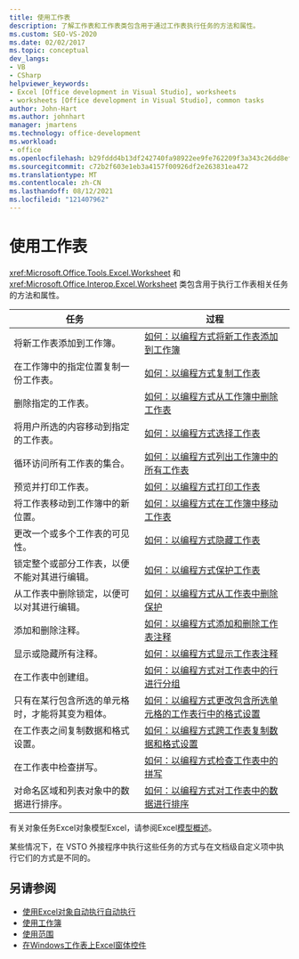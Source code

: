 ```yaml
---
title: 使用工作表
description: 了解工作表和工作表类包含用于通过工作表执行任务的方法和属性。
ms.custom: SEO-VS-2020
ms.date: 02/02/2017
ms.topic: conceptual
dev_langs:
- VB
- CSharp
helpviewer_keywords:
- Excel [Office development in Visual Studio], worksheets
- worksheets [Office development in Visual Studio], common tasks
author: John-Hart
ms.author: johnhart
manager: jmartens
ms.technology: office-development
ms.workload:
- office
ms.openlocfilehash: b29fddd4b13df242740fa98922ee9fe762209f3a343c26dd8ef7cceb5293153d
ms.sourcegitcommit: c72b2f603e1eb3a4157f00926df2e263831ea472
ms.translationtype: MT
ms.contentlocale: zh-CN
ms.lasthandoff: 08/12/2021
ms.locfileid: "121407962"
---
```

# <a name="work-with-worksheets"></a>使用工作表
  <xref:Microsoft.Office.Tools.Excel.Worksheet> 和 <xref:Microsoft.Office.Interop.Excel.Worksheet> 类包含用于执行工作表相关任务的方法和属性。

|任务|过程|
|----------|---------------|
|将新工作表添加到工作簿。|[如何：以编程方式将新工作表添加到工作簿](../vsto/how-to-programmatically-add-new-worksheets-to-workbooks.md)|
|在工作簿中的指定位置复制一份工作表。|[如何：以编程方式复制工作表](../vsto/how-to-programmatically-copy-worksheets.md)|
|删除指定的工作表。|[如何：以编程方式从工作簿中删除工作表](../vsto/how-to-programmatically-delete-worksheets-from-workbooks.md)|
|将用户所选的内容移动到指定的工作表。|[如何：以编程方式选择工作表](../vsto/how-to-programmatically-select-worksheets.md)|
|循环访问所有工作表的集合。|[如何：以编程方式列出工作簿中的所有工作表](../vsto/how-to-programmatically-list-all-worksheets-in-a-workbook.md)|
|预览并打印工作表。|[如何：以编程方式打印工作表](../vsto/how-to-programmatically-print-worksheets.md)|
|将工作表移动到工作簿中的新位置。|[如何：以编程方式在工作簿中移动工作表](../vsto/how-to-programmatically-move-worksheets-within-workbooks.md)|
|更改一个或多个工作表的可见性。|[如何：以编程方式隐藏工作表](../vsto/how-to-programmatically-hide-worksheets.md)|
|锁定整个或部分工作表，以便不能对其进行编辑。|[如何：以编程方式保护工作表](../vsto/how-to-programmatically-protect-worksheets.md)|
|从工作表中删除锁定，以便可以对其进行编辑。|[如何：以编程方式从工作表中删除保护](../vsto/how-to-programmatically-remove-protection-from-worksheets.md)|
|添加和删除注释。|[如何：以编程方式添加和删除工作表注释](../vsto/how-to-programmatically-add-and-delete-worksheet-comments.md)|
|显示或隐藏所有注释。|[如何：以编程方式显示工作表注释](../vsto/how-to-programmatically-display-worksheet-comments.md)|
|在工作表中创建组。|[如何：以编程方式对工作表中的行进行分组](../vsto/how-to-programmatically-group-rows-in-a-worksheet.md)|
|只有在某行包含所选的单元格时，才能将其变为粗体。|[如何：以编程方式更改包含所选单元格的工作表行中的格式设置](../vsto/how-to-programmatically-change-formatting-in-worksheet-rows-containing-selected-cells.md)|
|在工作表之间复制数据和格式设置。|[如何：以编程方式跨工作表复制数据和格式设置](../vsto/how-to-programmatically-copy-data-and-formatting-across-worksheets.md)|
|在工作表中检查拼写。|[如何：以编程方式检查工作表中的拼写](../vsto/how-to-programmatically-check-spelling-in-worksheets.md)|
|对命名区域和列表对象中的数据进行排序。|[如何：以编程方式对工作表中的数据进行排序](../vsto/how-to-programmatically-sort-data-in-worksheets.md)|

 有关对象任务Excel对象模型Excel，请参阅Excel[模型概述](../vsto/excel-object-model-overview.md)。

 某些情况下，在 VSTO 外接程序中执行这些任务的方式与在文档级自定义项中执行它们的方式是不同的。

## <a name="see-also"></a>另请参阅
- [使用Excel对象自动执行自动执行](../vsto/automating-excel-by-using-extended-objects.md)
- [使用工作簿](../vsto/working-with-workbooks.md)
- [使用范围](../vsto/working-with-ranges.md)
- [在Windows工作表上Excel窗体控件](../vsto/using-windows-forms-controls-on-excel-worksheets.md)
